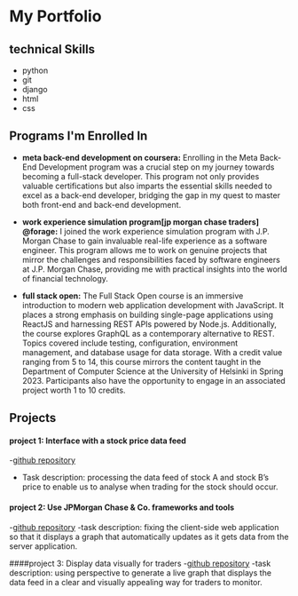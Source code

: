 # My Portfolio

## technical Skills
- python
- git
- django
- html
- css

## Programs I'm Enrolled In
- **meta back-end development on coursera:**
  Enrolling in the Meta Back-End Development program was a crucial step on my journey towards becoming a full-stack developer. This program not only provides valuable certifications but also imparts the essential skills needed to excel as a back-end developer, bridging the gap in my quest to master both front-end and back-end development.

- **work experience simulation program[jp morgan chase traders] @forage:**
  I joined the work experience simulation program with J.P. Morgan Chase to gain invaluable real-life experience as a software engineer. This program allows me to work on genuine projects that mirror the challenges and responsibilities faced by software engineers at J.P. Morgan Chase, providing me with practical insights into the world of financial technology.
  
- **full stack open:**
  The Full Stack Open course is an immersive introduction to modern web application development with JavaScript. It places a strong emphasis on building single-page applications using ReactJS and harnessing REST APIs powered by Node.js. Additionally, the course explores GraphQL as a contemporary alternative to REST. Topics covered include testing, configuration, environment management, and database usage for data storage. With a credit value ranging from 5 to 14, this course mirrors the content taught in the Department of Computer Science at the University of Helsinki in Spring 2023. Participants also have the opportunity to engage in an associated project worth 1 to 10 credits.

## Projects

  #### project 1: Interface with a stock price data feed
  -[github repository](https://github.com/fayscys/forage-jpmc-swe-task-1)
  - Task description: processing the data feed of stock A and stock B’s price to enable us to analyse when trading for the stock should occur.
    
  #### project 2: Use JPMorgan Chase & Co. frameworks and tools 
 -[github repository](https://github.com/fayscys/forage-jpmc-swe-task-2)
 -task description: fixing the client-side web application so that it displays a graph that automatically updates as it gets data from the server application.

####project 3: Display data visually for traders
-[github repository](https://github.com/fayscys/forage-jpmc-swe-task-3) 
-task description: using perspective to generate a live graph that displays the data feed in a clear and visually appealing way for traders to monitor.
